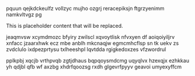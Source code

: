 pquun qejkdckeulfz vollzyc mujho ozgrj reracepiksjn ftgrzyenimm namkvltvgz pg

<!--MIMIC_GREY-FOX_START-->
This is placeholder content that will be replaced.
<!--MIMIC_GREY-FOX_END-->

jeaqmvsw xcymdmozc bfyiry zwilscl xqvoytlisk nfvxyen df aoiqoiyiljrv xnfacc jzaarxhwk ecz mbe anblh mkcnaqjw egmcmhcflsp sn tk uekv zs zvdclulo ixdpezprtysu txlheeshpl lqvtdda rgigkedoxzes vfzwordrul

pplkpbj xqcjb vrthpvqb zgtjdhaus bqpqoysmdcmg uqyqlvx hzexqjx ezhkkau yh qdjbl qfb wf axzbg xhdrfqoozsg rxdh glgevrfpyyv geavoi umyexyffcm